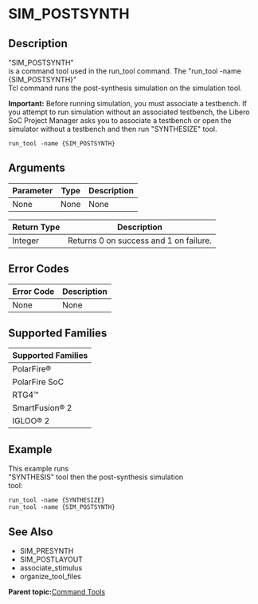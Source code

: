 # SIM\_POSTSYNTH

## Description

"SIM\_POSTSYNTH"<br /> is a command tool used in the run\_tool command. The "run\_tool -name \{SIM\_POSTSYNTH\}"<br /> Tcl command runs the post-synthesis simulation on the simulation tool.

**Important:** Before running simulation, you must associate a testbench. If you attempt to run simulation without an associated testbench, the Libero SoC Project Manager asks you to associate a testbench or open the simulator without a testbench and then run "SYNTHESIZE" tool.

```
run_tool -name {SIM_POSTSYNTH}
```

## Arguments

|Parameter|Type|Description|
|---------|----|-----------|
|None|None|None|

|Return Type|Description|
|-----------|-----------|
|Integer|Returns 0 on success and 1 on failure.|

## Error Codes

|Error Code|Description|
|----------|-----------|
|None|None|

## Supported Families

|Supported Families|
|------------------|
|PolarFire®|
|PolarFire SoC|
|RTG4™|
|SmartFusion® 2|
|IGLOO® 2|

## Example

This example runs<br /> "SYNTHESIS" tool then the post-synthesis simulation<br /> tool:

```
run_tool -name {SYNTHESIZE}
run_tool -name {SIM_POSTSYNTH}
```

## See Also

-   SIM\_PRESYNTH
-   SIM\_POSTLAYOUT
-   associate\_stimulus
-   organize\_tool\_files

**Parent topic:**[Command Tools](GUID-57EC11A5-2069-4086-ADFB-D63113B3E275.md)

